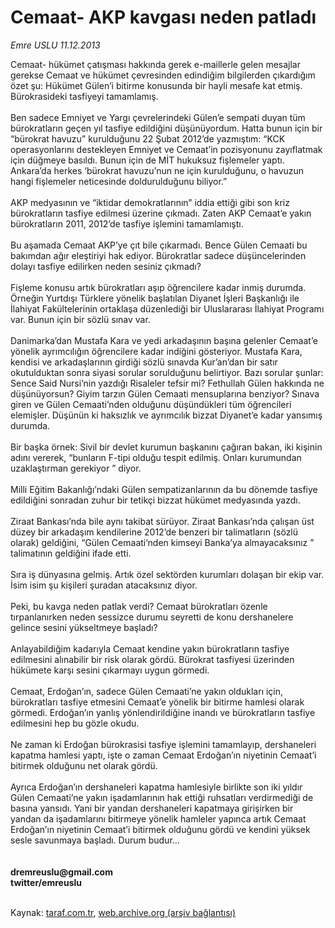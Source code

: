 # Cemaat- AKP kavgası neden patladı

*Emre USLU 11.12.2013*

<div class="yazi">Cemaat- hükümet çatışması hakkında gerek e-maillerle gelen mesajlar gerekse Cemaat ve hükümet çevresinden edindiğim bilgilerden çıkardığım özet şu: Hükümet Gülen’i bitirme konusunda bir hayli mesafe kat etmiş. Bürokrasideki tasfiyeyi tamamlamış.<br/><br/>Ben sadece Emniyet ve Yargı çevrelerindeki Gülen’e sempati duyan tüm bürokratların geçen yıl tasfiye edildiğini düşünüyordum. Hatta bunun için bir “bürokrat havuzu” kurulduğunu 22 Şubat 2012’de yazmıştım: “KCK operasyonlarını destekleyen Emniyet ve Cemaat’in pozisyonunu zayıflatmak için düğmeye basıldı. Bunun için de MİT hukuksuz fişlemeler yaptı. Ankara’da herkes ‘bürokrat havuzu’nun ne için kurulduğunu, o havuzun hangi fişlemeler neticesinde doldurulduğunu biliyor.”<br/><br/>AKP medyasının ve “iktidar demokratlarının” iddia ettiği gibi son kriz bürokratların tasfiye edilmesi üzerine çıkmadı. Zaten AKP Cemaat’e yakın bürokratların 2011, 2012’de tasfiye işlemini tamamlamıştı.<br/><br/>Bu aşamada Cemaat AKP’ye çıt bile çıkarmadı. Bence Gülen Cemaati bu bakımdan ağır eleştiriyi hak ediyor. Bürokratlar sadece düşüncelerinden dolayı tasfiye edilirken neden sesiniz çıkmadı?<br/><br/>Fişleme konusu artık bürokratları aşıp öğrencilere kadar inmiş durumda. Örneğin Yurtdışı Türklere yönelik başlatılan Diyanet İşleri Başkanlığı ile İlahiyat Fakültelerinin ortaklaşa düzenlediği bir Uluslararası İlahiyat Programı var. Bunun için bir sözlü sınav var.<br/><br/>Danimarka’dan Mustafa Kara ve yedi arkadaşının başına gelenler Cemaat’e yönelik ayrımcılığın öğrencilere kadar indiğini gösteriyor. Mustafa Kara, kendisi ve arkadaşlarının girdiği sözlü sınavda Kur’an’dan bir satır okutulduktan sonra siyasi sorular sorulduğunu belirtiyor. Bazı sorular şunlar: Sence Said Nursi’nin yazdığı Risaleler tefsir mi? Fethullah Gülen hakkında ne düşünüyorsun? Giyim tarzın Gülen Cemaati mensuplarına benziyor? Sınava giren ve Gülen Cemaati’nden olduğunu düşündükleri tüm öğrencileri elemişler. Düşünün ki haksızlık ve ayrımcılık bizzat Diyanet’e kadar yansımış durumda.<br/><br/>Bir başka örnek: Sivil bir devlet kurumun başkanını çağıran bakan, iki kişinin adını vererek, “bunların F-tipi olduğu tespit edilmiş. Onları kurumundan uzaklaştırman gerekiyor ” diyor.<br/><br/>Milli Eğitim Bakanlığı’ndaki Gülen sempatizanlarının da bu dönemde tasfiye edildiğini sonradan zuhur bir tetikçi bizzat hükümet medyasında yazdı.<br/><br/>Ziraat Bankası’nda bile aynı takibat sürüyor. Ziraat Bankası’nda çalışan üst düzey bir arkadaşım kendilerine 2012’de benzeri bir talimatların (sözlü olarak) geldiğini, “Gülen Cemaati’nden kimseyi Banka’ya almayacaksınız ” talimatının geldiğini ifade etti.<br/><br/>Sıra iş dünyasına gelmiş. Artık özel sektörden kurumları dolaşan bir ekip var. İsim isim şu kişileri şuradan atacaksınız diyor.<br/><br/>Peki, bu kavga neden patlak verdi? Cemaat bürokratları özenle tırpanlanırken neden sessizce durumu seyretti de konu dershanelere gelince sesini yükseltmeye başladı?<br/><br/>Anlayabildiğim kadarıyla Cemaat kendine yakın bürokratların tasfiye edilmesini alınabilir bir risk olarak gördü. Bürokrat tasfiyesi üzerinden hükümete karşı sesini çıkarmayı uygun görmedi.<br/><br/>Cemaat, Erdoğan’ın, sadece Gülen Cemaati’ne yakın oldukları için, bürokratları tasfiye etmesini Cemaat’e yönelik bir bitirme hamlesi olarak görmedi. Erdoğan’ın yanlış yönlendirildiğine inandı ve bürokratların tasfiye edilmesini hep bu gözle okudu.<br/><br/>Ne zaman ki Erdoğan bürokrasisi tasfiye işlemini tamamlayıp, dershaneleri kapatma hamlesi yaptı, işte o zaman Cemaat Erdoğan’ın niyetinin Cemaat’i bitirmek olduğunu net olarak gördü.<br/><br/>Ayrıca Erdoğan’ın dershaneleri kapatma hamlesiyle birlikte son iki yıldır Gülen Cemaati’ne yakın işadamlarının hak ettiği ruhsatları verdirmediği de basına yansıdı. Yani bir yandan dershaneleri kapatmaya girişirken bir yandan da işadamlarını bitirmeye yönelik hamleler yapınca artık Cemaat Erdoğan’ın niyetinin Cemaat’i bitirmek olduğunu gördü ve kendini yüksek sesle savunmaya başladı. Durum budur...<br/><br/><br/><b>dremreuslu@gmail.com<br/>twitter/emreuslu</b><br/><br/>
</div>

Kaynak: [taraf.com.tr](http://www.taraf.com.tr:80/emre-uslu-2/makale-cemaat-akp-kavgasi-neden-patladi.htm), [web.archive.org (arşiv bağlantısı)](http://web.archive.org/web/20131213042626/http://www.taraf.com.tr:80/emre-uslu-2/makale-cemaat-akp-kavgasi-neden-patladi.htm)
